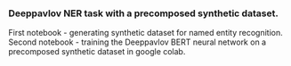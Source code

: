 ### Deeppavlov NER task with a precomposed synthetic dataset.
First notebook - generating synthetic dataset for named entity recognition.
Second notebook - training the Deeppavlov BERT neural network on a precomposed synthetic dataset in google colab.
